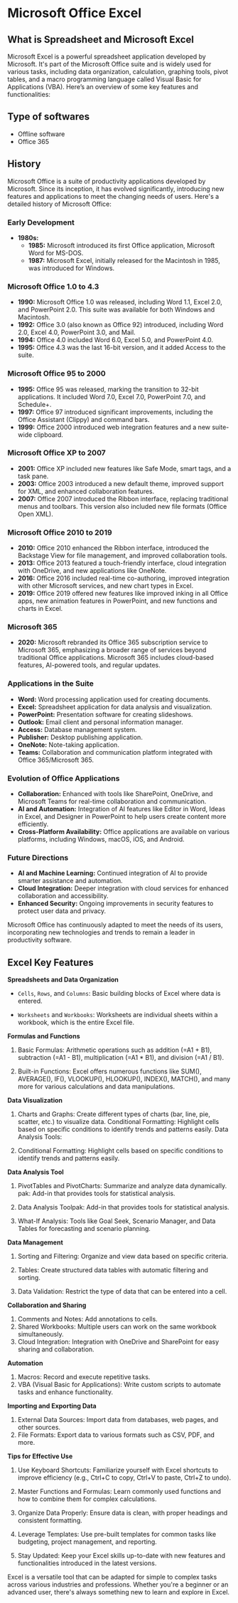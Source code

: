 # Microsoft Office Excel

## What is Spreadsheet and Microsoft Excel

Microsoft Excel is a powerful spreadsheet application developed by Microsoft. It's part of the Microsoft Office suite and is widely used for various tasks, including data organization, calculation, graphing tools, pivot tables, and a macro programming language called Visual Basic for Applications (VBA). Here’s an overview of some key features and functionalities:

## Type of softwares

* Offline software
* Office 365

## History

Microsoft Office is a suite of productivity applications developed by Microsoft. Since its inception, it has evolved significantly, introducing new features and applications to meet the changing needs of users. Here's a detailed history of Microsoft Office:

### Early Development

- **1980s:**
  - **1985:** Microsoft introduced its first Office application, Microsoft Word for MS-DOS.
  - **1987:** Microsoft Excel, initially released for the Macintosh in 1985, was introduced for Windows.

### Microsoft Office 1.0 to 4.3

- **1990:** Microsoft Office 1.0 was released, including Word 1.1, Excel 2.0, and PowerPoint 2.0. This suite was available for both Windows and Macintosh.
- **1992:** Office 3.0 (also known as Office 92) introduced, including Word 2.0, Excel 4.0, PowerPoint 3.0, and Mail.
- **1994:** Office 4.0 included Word 6.0, Excel 5.0, and PowerPoint 4.0.
- **1995:** Office 4.3 was the last 16-bit version, and it added Access to the suite.

### Microsoft Office 95 to 2000

- **1995:** Office 95 was released, marking the transition to 32-bit applications. It included Word 7.0, Excel 7.0, PowerPoint 7.0, and Schedule+.
- **1997:** Office 97 introduced significant improvements, including the Office Assistant (Clippy) and command bars.
- **1999:** Office 2000 introduced web integration features and a new suite-wide clipboard.

### Microsoft Office XP to 2007

- **2001:** Office XP included new features like Safe Mode, smart tags, and a task pane.
- **2003:** Office 2003 introduced a new default theme, improved support for XML, and enhanced collaboration features.
- **2007:** Office 2007 introduced the Ribbon interface, replacing traditional menus and toolbars. This version also included new file formats (Office Open XML).

### Microsoft Office 2010 to 2019

- **2010:** Office 2010 enhanced the Ribbon interface, introduced the Backstage View for file management, and improved collaboration tools.
- **2013:** Office 2013 featured a touch-friendly interface, cloud integration with OneDrive, and new applications like OneNote.
- **2016:** Office 2016 included real-time co-authoring, improved integration with other Microsoft services, and new chart types in Excel.
- **2019:** Office 2019 offered new features like improved inking in all Office apps, new animation features in PowerPoint, and new functions and charts in Excel.

### Microsoft 365

- **2020:** Microsoft rebranded its Office 365 subscription service to Microsoft 365, emphasizing a broader range of services beyond traditional Office applications. Microsoft 365 includes cloud-based features, AI-powered tools, and regular updates.

### Applications in the Suite

- **Word:** Word processing application used for creating documents.
- **Excel:** Spreadsheet application for data analysis and visualization.
- **PowerPoint:** Presentation software for creating slideshows.
- **Outlook:** Email client and personal information manager.
- **Access:** Database management system.
- **Publisher:** Desktop publishing application.
- **OneNote:** Note-taking application.
- **Teams:** Collaboration and communication platform integrated with Office 365/Microsoft 365.

### Evolution of Office Applications

- **Collaboration:** Enhanced with tools like SharePoint, OneDrive, and Microsoft Teams for real-time collaboration and communication.
- **AI and Automation:** Integration of AI features like Editor in Word, Ideas in Excel, and Designer in PowerPoint to help users create content more efficiently.
- **Cross-Platform Availability:** Office applications are available on various platforms, including Windows, macOS, iOS, and Android.

### Future Directions

- **AI and Machine Learning:** Continued integration of AI to provide smarter assistance and automation.
- **Cloud Integration:** Deeper integration with cloud services for enhanced collaboration and accessibility.
- **Enhanced Security:** Ongoing improvements in security features to protect user data and privacy.

Microsoft Office has continuously adapted to meet the needs of its users, incorporating new technologies and trends to remain a leader in productivity software.

## Excel Key Features

**Spreadsheets and Data Organization**

* `Cells`, `Rows`, and `Columns`: Basic building blocks of Excel where data is entered.

* `Worksheets` and `Workbooks`: Worksheets are individual sheets within a workbook, which is the entire Excel file.

**Formulas and Functions**

1. Basic Formulas: Arithmetic operations such as addition (=A1 + B1), subtraction (=A1 - B1), multiplication (=A1 * B1), and division (=A1 / B1).

2. Built-in Functions: Excel offers numerous functions like SUM(), AVERAGE(), IF(), VLOOKUP(), HLOOKUP(), INDEX(), MATCH(), and many more for various calculations and data manipulations.

**Data Visualization**

1. Charts and Graphs: Create different types of charts (bar, line, pie, scatter, etc.) to visualize data.
Conditional Formatting: Highlight cells based on specific conditions to identify trends and patterns easily.
Data Analysis Tools:

2. Conditional Formatting: Highlight cells based on specific conditions to identify trends and patterns easily.

**Data Analysis Tool**

1. PivotTables and PivotCharts: Summarize and analyze data dynamically.
pak: Add-in that provides tools for statistical analysis.

2. Data Analysis Toolpak: Add-in that provides tools for statistical analysis.

3.  What-If Analysis: Tools like Goal Seek, Scenario Manager, and Data Tables for forecasting and scenario planning.


**Data Management**

1. Sorting and Filtering: Organize and view data based on specific criteria.

2. Tables: Create structured data tables with automatic filtering and sorting.

3.  Data Validation: Restrict the type of data that can be entered into a cell.


**Collaboration and Sharing**

1. Comments and Notes: Add annotations to cells.
2. Shared Workbooks: Multiple users can work on the same workbook simultaneously.
3. Cloud Integration: Integration with OneDrive and SharePoint for easy sharing and collaboration.

**Automation**

1. Macros: Record and execute repetitive tasks.
2. VBA (Visual Basic for Applications): Write custom scripts to automate tasks and enhance functionality.

**Importing and Exporting Data**

1. External Data Sources: Import data from databases, web pages, and other sources.
2. File Formats: Export data to various formats such as CSV, PDF, and more.

**Tips for Effective Use**

1. Use Keyboard Shortcuts: Familiarize yourself with Excel shortcuts to improve efficiency (e.g., Ctrl+C to copy, Ctrl+V to paste, Ctrl+Z to undo).

2. Master Functions and Formulas: Learn commonly used functions and how to combine them for complex calculations.

3. Organize Data Properly: Ensure data is clean, with proper headings and consistent formatting.

4. Leverage Templates: Use pre-built templates for common tasks like budgeting, project management, and reporting.

5. Stay Updated: Keep your Excel skills up-to-date with new features and functionalities introduced in the latest versions.

Excel is a versatile tool that can be adapted for simple to complex tasks across various industries and professions. Whether you're a beginner or an advanced user, there's always something new to learn and explore in Excel.


